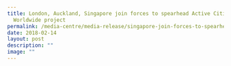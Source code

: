 ```yaml
---
title: London, Auckland, Singapore join forces to spearhead Active Citizens
  Worldwide project
permalink: /media-centre/media-release/singapore-join-forces-to-spearhead-active-citizens-worldwide-project/
date: 2018-02-14
layout: post
description: ""
image: ""
---
```

